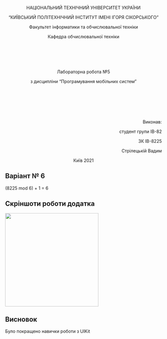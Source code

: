 <p align="center">
    НАЦІОНАЛЬНИЙ ТЕХНІЧНИЙ УНІВЕРСИТЕТ УКРАЇНИ
</p>
<p align="center">
    “КИЇВСЬКИЙ ПОЛІТЕХНІЧНИЙ ІНСТИТУТ ІМЕНІ ІГОРЯ СІКОРСЬКОГО”
</p>
<p align="center">
    Факультет інформатики та обчислювальної техніки
</p>
<p align="center">
    Кафедра обчислювальної техніки
</p>
<br/>
<br/>
<br/>
<br/>
<p align="center">
    Лабораторна робота №5
</p>
<p align="center">
    з дисципліни “Програмування мобільних систем”
</p>



<br/>
<br/>
<br/>
<br/>
<br/>

<p align="right">
    Виконав:
</p>
<p align="right">
    студент групи ІВ-82
</p>
<p align="right">
    ЗК ІВ-8225
</p>
<p align="right">
    Стрілецькій Вадим
</p>
<p align="center">
    Київ 2021
</p>

## Варіант № 6
(8225 mod 6) + 1 = 6

## Скріншоти роботи додатка

<img src="https://github.com/Vadstr/MobileDev/blob/lab5/Lab2/Lab2/Запись%20экрана%202021-05-09%20в%2021.21.40.gif" width="300">

## Висновок

Було покращено навички роботи з UIKit

